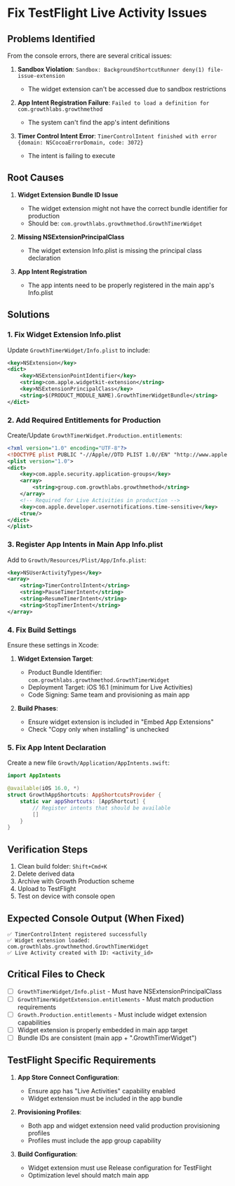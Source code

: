 # Fix TestFlight Live Activity Issues

## Problems Identified

From the console errors, there are several critical issues:

1. **Sandbox Violation**: `Sandbox: BackgroundShortcutRunner deny(1) file-issue-extension`
   - The widget extension can't be accessed due to sandbox restrictions

2. **App Intent Registration Failure**: `Failed to load a definition for com.growthlabs.growthmethod`
   - The system can't find the app's intent definitions

3. **Timer Control Intent Error**: `TimerControlIntent finished with error {domain: NSCocoaErrorDomain, code: 3072}`
   - The intent is failing to execute

## Root Causes

1. **Widget Extension Bundle ID Issue**
   - The widget extension might not have the correct bundle identifier for production
   - Should be: `com.growthlabs.growthmethod.GrowthTimerWidget`

2. **Missing NSExtensionPrincipalClass**
   - The widget extension Info.plist is missing the principal class declaration

3. **App Intent Registration**
   - The app intents need to be properly registered in the main app's Info.plist

## Solutions

### 1. Fix Widget Extension Info.plist

Update `GrowthTimerWidget/Info.plist` to include:

```xml
<key>NSExtension</key>
<dict>
    <key>NSExtensionPointIdentifier</key>
    <string>com.apple.widgetkit-extension</string>
    <key>NSExtensionPrincipalClass</key>
    <string>$(PRODUCT_MODULE_NAME).GrowthTimerWidgetBundle</string>
</dict>
```

### 2. Add Required Entitlements for Production

Create/Update `GrowthTimerWidget.Production.entitlements`:

```xml
<?xml version="1.0" encoding="UTF-8"?>
<!DOCTYPE plist PUBLIC "-//Apple//DTD PLIST 1.0//EN" "http://www.apple.com/DTDs/PropertyList-1.0.dtd">
<plist version="1.0">
<dict>
    <key>com.apple.security.application-groups</key>
    <array>
        <string>group.com.growthlabs.growthmethod</string>
    </array>
    <!-- Required for Live Activities in production -->
    <key>com.apple.developer.usernotifications.time-sensitive</key>
    <true/>
</dict>
</plist>
```

### 3. Register App Intents in Main App Info.plist

Add to `Growth/Resources/Plist/App/Info.plist`:

```xml
<key>NSUserActivityTypes</key>
<array>
    <string>TimerControlIntent</string>
    <string>PauseTimerIntent</string>
    <string>ResumeTimerIntent</string>
    <string>StopTimerIntent</string>
</array>
```

### 4. Fix Build Settings

Ensure these settings in Xcode:

1. **Widget Extension Target**:
   - Product Bundle Identifier: `com.growthlabs.growthmethod.GrowthTimerWidget`
   - Deployment Target: iOS 16.1 (minimum for Live Activities)
   - Code Signing: Same team and provisioning as main app

2. **Build Phases**:
   - Ensure widget extension is included in "Embed App Extensions"
   - Check "Copy only when installing" is unchecked

### 5. Fix App Intent Declaration

Create a new file `Growth/Application/AppIntents.swift`:

```swift
import AppIntents

@available(iOS 16.0, *)
struct GrowthAppShortcuts: AppShortcutsProvider {
    static var appShortcuts: [AppShortcut] {
        // Register intents that should be available
        []
    }
}
```

## Verification Steps

1. Clean build folder: `Shift+Cmd+K`
2. Delete derived data
3. Archive with Growth Production scheme
4. Upload to TestFlight
5. Test on device with console open

## Expected Console Output (When Fixed)

```
✅ TimerControlIntent registered successfully
✅ Widget extension loaded: com.growthlabs.growthmethod.GrowthTimerWidget
✅ Live Activity created with ID: <activity_id>
```

## Critical Files to Check

- [ ] `GrowthTimerWidget/Info.plist` - Must have NSExtensionPrincipalClass
- [ ] `GrowthTimerWidgetExtension.entitlements` - Must match production requirements
- [ ] `Growth.Production.entitlements` - Must include widget extension capabilities
- [ ] Widget extension is properly embedded in main app target
- [ ] Bundle IDs are consistent (main app + ".GrowthTimerWidget")

## TestFlight Specific Requirements

1. **App Store Connect Configuration**:
   - Ensure app has "Live Activities" capability enabled
   - Widget extension must be included in the app bundle

2. **Provisioning Profiles**:
   - Both app and widget extension need valid production provisioning profiles
   - Profiles must include the app group capability

3. **Build Configuration**:
   - Widget extension must use Release configuration for TestFlight
   - Optimization level should match main app